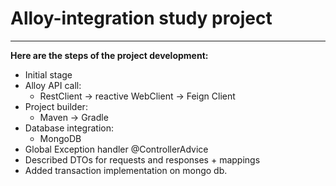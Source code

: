 # Alloy-integration study project

___

**Here are the steps of the project development:**

* Initial stage
* Alloy API call:
  * RestClient -> reactive WebClient ->  Feign Client
* Project builder:
  * Maven -> Gradle
* Database integration:
  * MongoDB
* Global Exception handler @ControllerAdvice
* Described DTOs for requests and responses + mappings
* Added transaction implementation on mongo db.